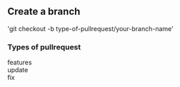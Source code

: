 ## Create a branch

'git checkout -b type-of-pullrequest/your-branch-name'

### Types of pullrequest

features  
update  
fix  



